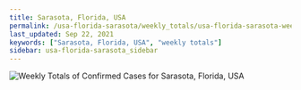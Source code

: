 ```yaml
---
title: Sarasota, Florida, USA
permalink: /usa-florida-sarasota/weekly_totals/usa-florida-sarasota-weekly_totals.html
last_updated: Sep 22, 2021
keywords: ["Sarasota, Florida, USA", "weekly totals"]
sidebar: usa-florida-sarasota_sidebar
---
```


![Weekly Totals of Confirmed Cases for Sarasota, Florida, USA](/covid_tracker/images/graphs/usa-florida-sarasota-weekly_totals_graph.png)
